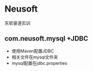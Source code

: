 # Neusoft
东软睿道实训

## com.neusoft.mysql +JDBC
- 使用Maven配置JDBC
- 相关文件在mysql文件夹
- mysql配置在jdbc.properties
